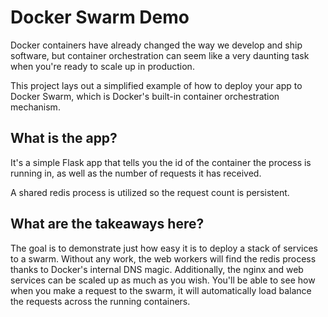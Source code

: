 # Docker Swarm Demo
Docker containers have already changed the way we develop and ship software,
but container orchestration can seem like a very daunting task when you're
ready to scale up in production.

This project lays out a simplified example of how to deploy your app to Docker
Swarm, which is Docker's built-in container orchestration mechanism.

## What is the app?
It's a simple Flask app that tells you the id of the container the process is
running in, as well as the number of requests it has received.

A shared redis process is utilized so the request count is persistent.

## What are the takeaways here?
The goal is to demonstrate just how easy it is to deploy a stack of services
to a swarm. Without any work, the web workers will find the redis process
thanks to Docker's internal DNS magic. Additionally, the nginx and web services
can be scaled up as much as you wish. You'll be able to see how when you make
a request to the swarm, it will automatically load balance the requests across
the running containers.
